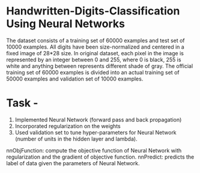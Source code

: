 # Handwritten-Digits-Classification Using Neural Networks

The dataset consists of a training set of 60000 examples and test set of 10000 examples. All digits have been size-normalized and centered in a fixed image of 28*28 size. In original dataset, each pixel in the image is represented by an integer between 0 and 255, where 0 is black, 255 is white and anything between represents different shade of gray. The official training set of 60000 examples is divided into an actual training set of 50000 examples and validation set of 10000 examples.

# Task -
1) Implemented Neural Network (forward pass and back propagation)
2) Incorporated regularization on the weights
3) Used validation set to tune hyper-parameters for Neural Network (number of units in the hidden layer and lambda).

nnObjFunction: compute the objective function of Neural Network with regularization and the gradient of objective function.
nnPredict: predicts the label of data given the parameters of Neural Network.
